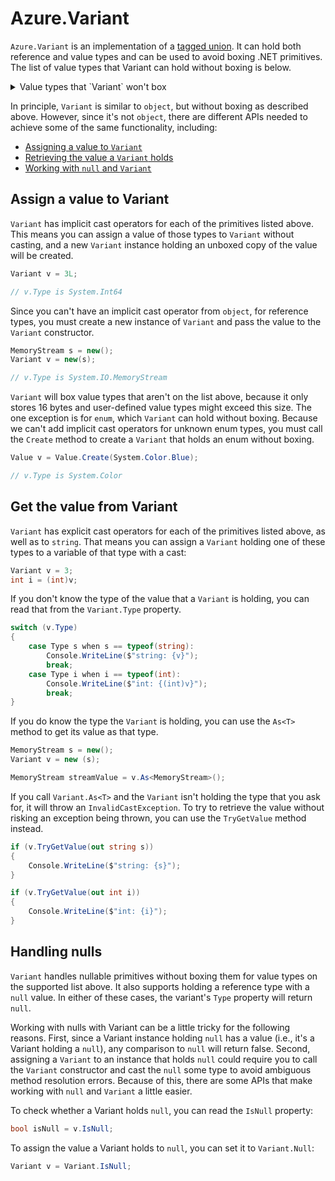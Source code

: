 # Azure.Variant

`Azure.Variant` is an implementation of a [tagged union](https://en.wikipedia.org/wiki/Tagged_union).  It can hold both reference and value types and can be used to avoid boxing .NET primitives.  The list of value types that Variant can hold without boxing is below.

<details>
<summary>Value types that `Variant` won't box</summary>

- `byte`
- `byte?`
- `sbyte`
- `sbyte?`
- `bool`
- `bool?`
- `char`
- `char?`
- `short`
- `short?`
- `int`
- `int?`
- `long`
- `long?`
- `ushort`
- `ushort?`
- `uint`
- `uint?`
- `ulong`
- `ulong?`
- `float`
- `float?`
- `double`
- `double?`
- `DateTimeOffset`
- `DateTimeOffset?`
- `DateTime`
- `DateTime?`
- Enums

</details>

In principle, `Variant` is similar to `object`, but without boxing as described above.  However, since it's not `object`, there are different APIs needed to achieve some of the same functionality, including:

- [Assigning a value to `Variant`](#assign-a-value-to-variant)
- [Retrieving the value a `Variant` holds](#get-the-value-from-variant)
- [Working with `null` and `Variant`](#handling-nulls)

## Assign a value to Variant

`Variant` has implicit cast operators for each of the primitives listed above.  This means you can assign a value of those types to `Variant` without casting, and a new `Variant` instance holding an unboxed copy of the value will be created.

```csharp
Variant v = 3L;

// v.Type is System.Int64
```

Since you can't have an implicit cast operator from `object`, for reference types, you must create a new instance of `Variant` and pass the value to the `Variant` constructor.

```csharp
MemoryStream s = new();
Variant v = new(s);

// v.Type is System.IO.MemoryStream
```

`Variant` will box value types that aren't on the list above, because it only stores 16 bytes and user-defined value types might exceed this size.  The one exception is for `enum`, which `Variant` can hold without boxing.  Because we can't add implicit cast operators for unknown enum types, you must call the `Create` method to create a `Variant` that holds an enum without boxing.

```csharp
Value v = Value.Create(System.Color.Blue);

// v.Type is System.Color
```

## Get the value from Variant

`Variant` has explicit cast operators for each of the primitives listed above, as well as to `string`.  That means you can assign a `Variant` holding one of these types to a variable of that type with a cast:

```csharp
Variant v = 3;
int i = (int)v;
```

If you don't know the type of the value that a `Variant` is holding, you can read that from the `Variant.Type` property.

```csharp
switch (v.Type)
{
    case Type s when s == typeof(string):
        Console.WriteLine($"string: {v}");
        break;
    case Type i when i == typeof(int):
        Console.WriteLine($"int: {(int)v}");
        break;
}
```

If you do know the type the `Variant` is holding, you can use the `As<T>` method to get its value as that type.

```csharp
MemoryStream s = new();
Variant v = new (s);

MemoryStream streamValue = v.As<MemoryStream>();
```

If you call `Variant.As<T>` and the `Variant` isn't holding the type that you ask for, it will throw an `InvalidCastException`.  To try to retrieve the value without risking an exception being thrown, you can use the `TryGetValue` method instead.

```csharp
if (v.TryGetValue(out string s))
{
    Console.WriteLine($"string: {s}");
}

if (v.TryGetValue(out int i))
{
    Console.WriteLine($"int: {i}");
}
```

## Handling nulls

`Variant` handles nullable primitives without boxing them for value types on the supported list above.  It also supports holding a reference type with a `null` value.  In either of these cases, the variant's `Type` property will return `null`.

Working with nulls with Variant can be a little tricky for the following reasons.  First, since a Variant instance holding `null` has a value (i.e., it's a Variant holding a `null`), any comparison to `null` will return false.  Second, assigning a `Variant` to an instance that holds `null` could require you to call the `Variant` constructor and cast the `null` some type to avoid ambiguous method resolution errors.  Because of this, there are some APIs that make working with `null` and `Variant` a little easier.

To check whether a Variant holds `null`, you can read the `IsNull` property:

```csharp
bool isNull = v.IsNull;
```

To assign the value a Variant holds to `null`, you can set it to `Variant.Null`:

```csharp
Variant v = Variant.IsNull;
```
